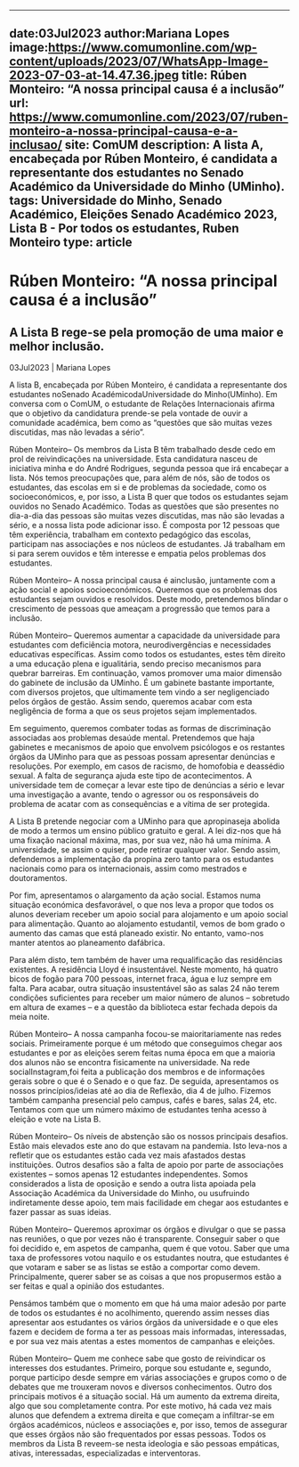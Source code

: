 
---
date:03Jul2023
author:Mariana Lopes
image:https://www.comumonline.com/wp-content/uploads/2023/07/WhatsApp-Image-2023-07-03-at-14.47.36.jpeg
title: Rúben Monteiro: “A nossa principal causa é a inclusão”
url: https://www.comumonline.com/2023/07/ruben-monteiro-a-nossa-principal-causa-e-a-inclusao/
site: ComUM
description: A lista A, encabeçada por Rúben Monteiro, é candidata a representante dos estudantes no Senado Académico da Universidade do Minho (UMinho).
tags: Universidade do Minho, Senado Académico, Eleições Senado Académico 2023, Lista B - Por todos os estudantes, Ruben Monteiro
type: article
---


# Rúben Monteiro: “A nossa principal causa é a inclusão”

## A Lista B rege-se pela promoção de uma maior e melhor inclusão.

03Jul2023 | Mariana Lopes

A lista B, encabeçada por Rúben Monteiro, é candidata a representante dos estudantes noSenado AcadémicodaUniversidade do Minho(UMinho). Em conversa com o ComUM, o estudante de Relações Internacionais afirma que o objetivo da candidatura prende-se pela vontade de ouvir a comunidade académica, bem como as “questões que são muitas vezes discutidas, mas não levadas a sério”.

Rúben Monteiro– Os membros da Lista B têm trabalhado desde cedo em prol de reivindicações na universidade. Esta candidatura nasceu de iniciativa minha e do André Rodrigues, segunda pessoa que irá encabeçar a lista. Nós temos preocupações que, para além de nós, são de todos os estudantes, das escolas em si e de problemas da sociedade, como os socioeconómicos, e, por isso, a Lista B quer que todos os estudantes sejam ouvidos no Senado Académico. Todas as questões que são presentes no dia-a-dia das pessoas são muitas vezes discutidas, mas não são levadas a sério, e a nossa lista pode adicionar isso. É composta por 12 pessoas que têm experiência, trabalham em contexto pedagógico das escolas, participam nas associações e nos núcleos de estudantes. Já trabalham em si para serem ouvidos e têm interesse e empatia pelos problemas dos estudantes.

Rúben Monteiro– A nossa principal causa é ainclusão, juntamente com a ação social e apoios socioeconómicos. Queremos que os problemas dos estudantes sejam ouvidos e resolvidos. Deste modo, pretendemos blindar o crescimento de pessoas que ameaçam a progressão que temos para a inclusão.

Rúben Monteiro– Queremos aumentar a capacidade da universidade para estudantes com deficiência motora, neurodivergências e necessidades educativas específicas. Assim como todos os estudantes, estes têm direito a uma educação plena e igualitária, sendo preciso mecanismos para quebrar barreiras. Em continuação, vamos promover uma maior dimensão do gabinete de inclusão da UMinho. É um gabinete bastante importante, com diversos projetos, que ultimamente tem vindo a ser negligenciado pelos órgãos de gestão. Assim sendo, queremos acabar com esta negligência de forma a que os seus projetos sejam implementados.

Em seguimento, queremos combater todas as formas de discriminação associadas aos problemas desaúde mental. Pretendemos que haja gabinetes e mecanismos de apoio que envolvem psicólogos e os restantes órgãos da UMinho para que as pessoas possam apresentar denúncias e resoluções. Por exemplo, em casos de racismo, de homofobia e deassédio sexual. A falta de segurança ajuda este tipo de acontecimentos. A universidade tem de começar a levar este tipo de denúncias a sério e levar uma investigação a avante, tendo o agressor ou os responsáveis do problema de acatar com as consequências e a vítima de ser protegida.

A Lista B pretende negociar com a UMinho para que apropinaseja abolida de modo a termos um ensino público gratuito e geral. A lei diz-nos que há uma fixação nacional máxima, mas, por sua vez, não há uma mínima. A universidade, se assim o quiser, pode retirar qualquer valor. Sendo assim, defendemos a implementação da propina zero tanto para os estudantes nacionais como para os internacionais, assim como mestrados e doutoramentos.

Por fim, apresentamos o alargamento da ação social. Estamos numa situação económica desfavorável, o que nos leva a propor que todos os alunos deveriam receber um apoio social para alojamento e um apoio social para alimentação. Quanto ao alojamento estudantil, vemos de bom grado o aumento das camas que está planeado existir. No entanto, vamo-nos manter atentos ao planeamento dafábrica.

Para além disto, tem também de haver uma requalificação das residências existentes. A residência Lloyd é insustentável. Neste momento, há quatro bicos de fogão para 700 pessoas, internet fraca, água e luz sempre em falta. Para acabar, outra situação insustentável são as salas 24 não terem condições suficientes para receber um maior número de alunos – sobretudo em altura de exames – e a questão da biblioteca estar fechada depois da meia noite.

Rúben Monteiro– A nossa campanha focou-se maioritariamente nas redes sociais. Primeiramente porque é um método que conseguimos chegar aos estudantes e por as eleições serem feitas numa época em que a maioria dos alunos não se encontra fisicamente na universidade. Na rede socialInstagram,foi feita a publicação dos membros e de informações gerais sobre o que é o Senado e o que faz. De seguida, apresentamos os nossos princípios/ideias até ao dia de Reflexão, dia 4 de julho. Fizemos também campanha presencial pelo campus, cafés e bares, salas 24, etc. Tentamos com que um número máximo de estudantes tenha acesso à eleição e vote na Lista B.

Rúben Monteiro– Os níveis de abstenção são os nossos principais desafios. Estão mais elevados este ano do que estavam na pandemia. Isto leva-nos a refletir que os estudantes estão cada vez mais afastados destas instituições. Outros desafios são a falta de apoio por parte de associações existentes – somos apenas 12 estudantes independentes. Somos considerados a lista de oposição e sendo a outra lista apoiada pela Associação Académica da Universidade do Minho, ou usufruindo indiretamente desse apoio, tem mais facilidade em chegar aos estudantes e fazer passar as suas ideias.

Rúben Monteiro– Queremos aproximar os órgãos e divulgar o que se passa nas reuniões, o que por vezes não é transparente. Conseguir saber o que foi decidido e, em aspetos de campanha, quem é que votou. Saber que uma taxa de professores votou naquilo e os estudantes noutra, que estudantes é que votaram e saber se as listas se estão a comportar como devem. Principalmente, querer saber se as coisas a que nos propusermos estão a ser feitas e qual a opinião dos estudantes.

Pensámos também que o momento em que há uma maior adesão por parte de todos os estudantes é no acolhimento, querendo assim nesses dias apresentar aos estudantes os vários órgãos da universidade e o que eles fazem e decidem de forma a ter as pessoas mais informadas, interessadas, e por sua vez mais atentas a estes momentos de campanhas e eleições.

Rúben Monteiro– Quem me conhece sabe que gosto de reivindicar os interesses dos estudantes. Primeiro, porque sou estudante e, segundo, porque participo desde sempre em várias associações e grupos como o de debates que me trouxeram novos e diversos conhecimentos. Outro dos principais motivos é a situação social. Há um aumento da extrema direita, algo que sou completamente contra. Por este motivo, há cada vez mais alunos que defendem a extrema direita e que começam a infiltrar-se em órgãos académicos, núcleos e associações e, por isso, temos de assegurar que esses órgãos não são frequentados por essas pessoas. Todos os membros da Lista B reveem-se nesta ideologia e são pessoas empáticas, ativas, interessadas, especializadas e interventoras.

